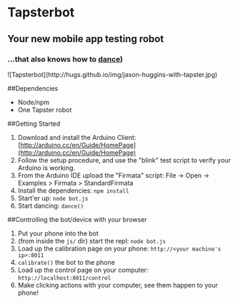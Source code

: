 # Tapsterbot

## Your new mobile app testing robot

### ...that also knows how to [dance](http://youtu.be/lbjilf5cz88)) 

<span>
    ![Tapsterbot](http://hugs.github.io/img/jason-huggins-with-tapster.jpg) 
</span>

##Dependencies
- Node/npm
- One Tapster robot

##Getting Started

1. Download and install the Arduino Client: [http://arduino.cc/en/Guide/HomePage](http://arduino.cc/en/Guide/HomePage)
2. Follow the setup procedure, and use the "blink" test script to verify your Arduino is working.
3. From the Arduino IDE upload the "Firmata" script: File -> Open -> Examples > Firmata > StandardFirmata
4. Install the dependencies: `npm install`
5. Start'er up: `node bot.js`
6. Start dancing: `dance()`


##Controlling the bot/device with your browser

1. Put your phone into the bot
2. (from inside the `js/` dir) start the repl: `node bot.js`
3. Load up the calibration page on your phone: `http://<your machine's ip>:8011`
3. `calibrate()` the bot to the phone
4. Load up the control page on your computer: `http://localhost:8011/control`
5. Make clicking actions with your computer, see them happen to your phone!
